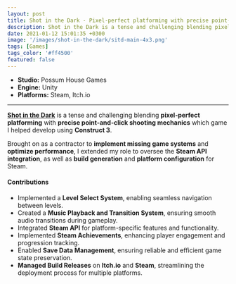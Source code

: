 ```yaml
---
layout: post
title: Shot in the Dark - Pixel-perfect platforming with precise point-and-click shooting mechanics
description: Shot in the Dark is a tense and challenging blending pixel-perfect platforming with precise point-and-click shooting mechanics which game I helped develop using Construct 3.
date: 2021-01-12 15:01:35 +0300
image: '/images/shot-in-the-dark/sitd-main-4x3.png'
tags: [Games]
tags_color: '#ff4500'
featured: false
---
```


- **Studio:** Possum House Games
- **Engine:** Unity
- **Platforms:** Steam, Itch.io

---

**[Shot in the Dark](https://possumhousegames.com/shot_in_the_dark/)** is a tense and challenging blending **pixel-perfect platforming** with **precise point-and-click shooting mechanics** which game I helped develop using **Construct 3**. 

Brought on as a contractor to **implement missing game systems** and **optimize performance**, I extended my role to oversee the **Steam API integration**, as well as **build generation** and **platform configuration** for Steam. 
#### Contributions 

- Implemented a **Level Select System**, enabling seamless navigation between levels.
- Created a **Music Playback and Transition System**, ensuring smooth audio transitions during gameplay.
- Integrated **Steam API** for platform-specific features and functionality.
- Implemented **Steam Achievements**, enhancing player engagement and progression tracking.
- Enabled **Save Data Management**, ensuring reliable and efficient game state preservation.
- **Managed Build Releases** on **Itch.io** and **Steam**, streamlining the deployment process for multiple platforms.